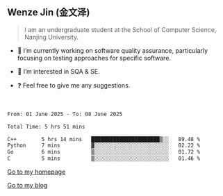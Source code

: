 ## Wenze Jin (金文泽)

> I am an undergraduate student at the School of Computer Science, Nanjing University.

- 🔭 I’m currently working on software quality assurance, particularly focusing on testing approaches for specific software.
  
- 🌱 I’m interested in SQA & SE.
  
- ❓ Feel free to give me any suggestions.  

<br>  

<!--START_SECTION:waka-->

```txt
From: 01 June 2025 - To: 08 June 2025

Total Time: 5 hrs 51 mins

C++        5 hrs 14 mins   ██████████████████████▒░░   89.48 %
Python     7 mins          ▓░░░░░░░░░░░░░░░░░░░░░░░░   02.22 %
Go         6 mins          ▒░░░░░░░░░░░░░░░░░░░░░░░░   01.72 %
C          5 mins          ▒░░░░░░░░░░░░░░░░░░░░░░░░   01.46 %
```

<!--END_SECTION:waka-->

[Go to my homepage](https://wenzejin.github.io)

[Go to my blog](https://wenzejin.notion.site/Wenze-Jin-s-Blog-1635e9fa7b6d80b3adcedfacc74aa717?pvs=4)
